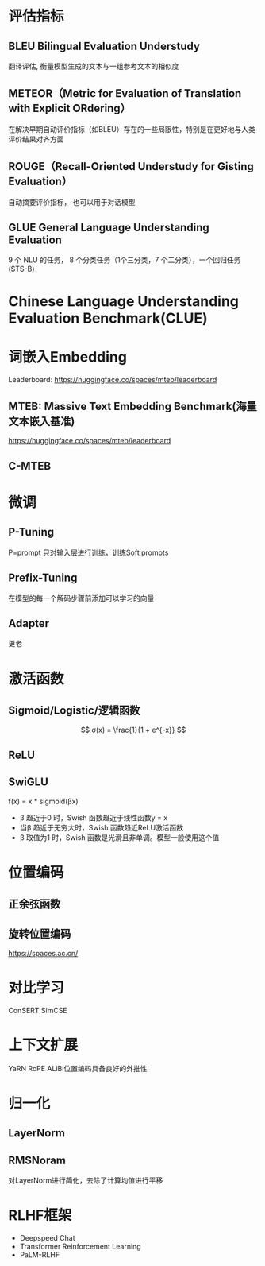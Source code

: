 # 评估指标

## BLEU Bilingual Evaluation Understudy
翻译评估, 衡量模型生成的文本与一组参考文本的相似度

## METEOR（Metric for Evaluation of Translation with Explicit ORdering）
在解决早期自动评价指标（如BLEU）存在的一些局限性，特别是在更好地与人类评价结果对齐方面

## ROUGE（Recall-Oriented Understudy for Gisting Evaluation）
自动摘要评价指标， 也可以用于对话模型

## GLUE General Language Understanding Evaluation 
9 个 NLU 的任务， 8 个分类任务（1个三分类，7 个二分类），一个回归任务(STS-B)

# Chinese Language Understanding Evaluation Benchmark(CLUE)

# 词嵌入Embedding
Leaderboard: https://huggingface.co/spaces/mteb/leaderboard
## MTEB: Massive Text Embedding Benchmark(海量⽂本嵌⼊基准)
https://huggingface.co/spaces/mteb/leaderboard

## C-MTEB


# 微调

## P-Tuning
P=prompt
只对输入层进行训练，训练Soft prompts

##  Prefix-Tuning
在模型的每一个解码步骤前添加可以学习的向量


## Adapter 
更老




# 激活函数
## Sigmoid/Logistic/逻辑函数
$$
σ(x) = \frac{1}{1 + e^{-x}}
$$


## ReLU


## SwiGLU
f(x) = x * sigmoid(βx)
- β 趋近于0 时，Swish 函数趋近于线性函数y = x
- 当β 趋近于无穷大时，Swish 函数趋近ReLU激活函数
- β 取值为1 时，Swish 函数是光滑且非单调。模型一般使用这个值

# 位置编码
## 正余弦函数

## 旋转位置编码
https://spaces.ac.cn/

# 对比学习
ConSERT
SimCSE

# 上下文扩展

YaRN
RoPE
ALiBi位置编码具备良好的外推性

# 归一化

## LayerNorm

## RMSNoram
对LayerNorm进行简化，去除了计算均值进行平移


# RLHF框架
- Deepspeed Chat
- Transformer Reinforcement Learning
- PaLM-RLHF

